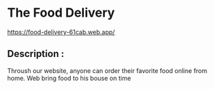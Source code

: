 <h1> The Food Delivery </h1>

<a> https://food-delivery-61cab.web.app/</a>

<h2>Description : </h2>
<p>Throush our website, anyone can order their favorite food online from home. Web bring food to his bouse on time</p>
